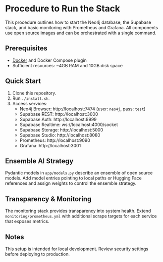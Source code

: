 # Procedure to Run the Stack

This procedure outlines how to start the Neo4j database, the Supabase stack, and basic monitoring with Prometheus and Grafana. All components use open source images and can be orchestrated with a single command.

## Prerequisites
- [Docker](https://www.docker.com/get-started) and Docker Compose plugin
- Sufficient resources: ~4GB RAM and 10GB disk space

## Quick Start
1. Clone this repository.
2. Run `./install.sh`.
3. Access services:
   - Neo4j Browser: http://localhost:7474 (user: `neo4j`, pass: `test`)
   - Supabase REST: http://localhost:3000
   - Supabase Auth: http://localhost:9999
   - Supabase Realtime: ws://localhost:4000/socket
   - Supabase Storage: http://localhost:5000
   - Supabase Studio: http://localhost:8080
   - Prometheus: http://localhost:9090
   - Grafana: http://localhost:3001

## Ensemble AI Strategy
Pydantic models in `app/models.py` describe an ensemble of open source models. Add model entries pointing to local paths or Hugging Face references and assign weights to control the ensemble strategy.

## Transparency & Monitoring
The monitoring stack provides transparency into system health. Extend `monitoring/prometheus.yml` with additional scrape targets for each service that exposes metrics.

## Notes
This setup is intended for local development. Review security settings before deploying to production.
